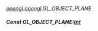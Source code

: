 _[opengl](../../modules/opengl/opengl-module.md):[opengl](../../modules/opengl/opengl-module.md).GL\_OBJECT\_PLANE_
##### Const GL\_OBJECT\_PLANE:[Int](../../modules/wonkey/wonkey-types-int.md)
